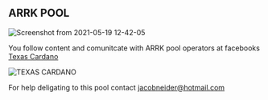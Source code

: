## ARRK POOL

![Screenshot from 2021-05-19 12-42-05](https://user-images.githubusercontent.com/77803935/133521830-beac8625-549f-43db-a3df-38157a972918.jpg)

You follow content and comunitcate with ARRK pool operators at facebooks [Texas Cardano](https://www.facebook.com/groups/3441682422536641)


![TEXAS CARDANO](https://user-images.githubusercontent.com/77803935/133515392-bfee6615-0c1b-44b4-9369-7dac5f5cbdf3.jpg)


For help deligating to this pool contact jacobneider@hotmail.com
